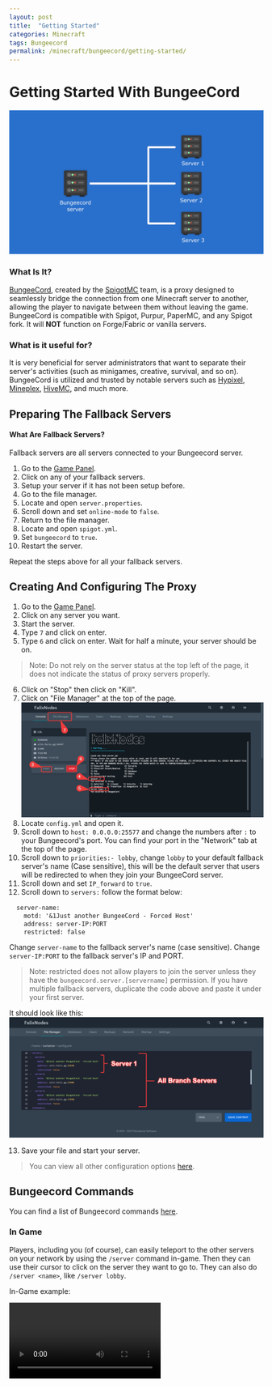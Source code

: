```yaml
---
layout: post
title:  "Getting Started"
categories: Minecraft
tags: Bungeecord
permalink: /minecraft/bungeecord/getting-started/
---
```


# Getting Started With BungeeCord
![image](../../../assets/images/posts/bungeecord/getting-started/bungeecord.png)

### What Is It?
[BungeeCord](https://www.spigotmc.org/wiki/bungeecord/), created by the [SpigotMC](https://www.spigotmc.org/XenStaff/) team, is a proxy designed to seamlessly bridge the connection from one Minecraft server to another, allowing the player to navigate between them without leaving the game. BungeeCord is compatible with Spigot, Purpur, PaperMC, and any Spigot fork. It will **NOT** function on Forge/Fabric or vanilla servers.

### What is it useful for?
It is very beneficial for server administrators that want to separate their server's activities (such as minigames, creative, survival, and so on). BungeeCord is utilized and trusted by notable servers such as [Hypixel](https://hypixel.net/), [Mineplex](https://www.mineplex.com/home/), [HiveMC](https://hivemc.com/), and much more.

## Preparing The Fallback Servers
#### What Are Fallback Servers?
Fallback servers are all servers connected to your Bungeecord server.

1. Go to the [Game Panel](https://panel.falixnodes.net).
2. Click on any of your fallback servers.
3. Setup your server if it has not been setup before.
4. Go to the file manager.
5. Locate and open `server.properties`.
6. Scroll down and set `online-mode` to `false`.
7. Return to the file manager.
8. Locate and open `spigot.yml`.
9. Set `bungeecord` to `true`.
10. Restart the server.

Repeat the steps above for all your fallback servers.

## Creating And Configuring The Proxy 

1. Go to the [Game Panel](https://panel.falixnodes.net).
2. Click on any server you want.
3. Start the server.
4. Type `7` and click on enter.
5. Type `6` and click on enter.
Wait for half a minute, your server should be on.
> Note: Do not rely on the server status at the top left of the page, it does not indicate the status of proxy servers properly.
6. Click on "Stop" then click on "Kill".
7. Click on "File Manager" at the top of the page.
![image](../../../assets/images/posts/bungeecord/getting-started/starting-proxy.png)
8. Locate `config.yml` and open it.
9. Scroll down to `host: 0.0.0.0:25577` and change the numbers after `:` to your Bungeecord's port. You can find your port in the "Network" tab at the top of the page.
10. Scroll down to `priorities:- lobby`, change `lobby` to your default fallback server's name (Case sensitive), this will be the default server that users will be redirected to when they join your BungeeCord server.
11. Scroll down and set `IP_forward` to `true`.
12. Scroll down to `servers:` follow the format below:

```
  server-name:
    motd: '&1Just another BungeeCord - Forced Host'
    address: server-IP:PORT
    restricted: false
```
Change `server-name` to the fallback server's name (case sensitive).
Change `server-IP:PORT`  to the fallback server's IP and PORT.

> Note: restricted does not allow players to join the server unless they have the `bungeecord.server.[servername]` permission.
> If you have multiple fallback servers, duplicate the code above and paste it under your first server.

It should look like this:
![image](../../../assets/images/posts/bungeecord/getting-started/setting-up-proxy.png)

13. Save your file and start your server.

> You can view all other configuration options [here](https://www.spigotmc.org/wiki/bungeecord-configuration-guide/).

## Bungeecord Commands
You can find a list of Bungeecord commands [here](https://www.spigotmc.org/wiki/bungeecord-commands/).

### In Game
Players, including you (of course), can easily teleport to the other servers on your network by using the `/server` command in-game. Then they can use their cursor to click on the server they want to go to. They can also do `/server <name>`, like `/server lobby`.

In-Game example:

<video class="video-js" controls preload="auto" data-setup="{}"><source
 src="https://media.korbsstudio.com/falix/bungeecord/in-game-command-server.webm" type="video/webm"
 src="https://media.korbsstudio.com/falix/bungeecord/in-game-command-server.mp4" type="video/mp4"
 /></video>